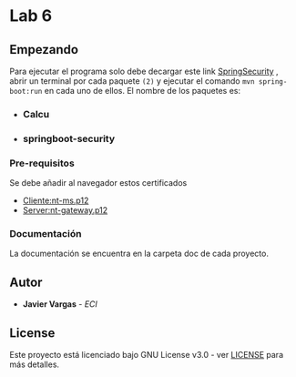 



# Lab 6
## Empezando  
  
Para ejecutar el programa solo debe decargar este link 
 [SpringSecurity](https://github.com/javargas1098/LabArep6) , abrir un terminal por cada paquete `(2)` y ejecutar el comando  `mvn spring-boot:run` en cada uno de ellos. El nombre de los paquetes es:
 
 - ###  Calcu
 - ###  springboot-security


### Pre-requisitos
Se debe añadir al navegador estos certificados 

 - [Cliente:nt-ms.p12](https://github.com/javargas1098/LabArep6/tree/master/calcu/src/main/resources)
 - [Server:nt-gateway.p12](https://github.com/javargas1098/LabArep6/tree/master/springboot-security/src/main/resources)

### Documentación  
  
La documentación se encuentra en la carpeta doc de cada proyecto.  
  

## Autor  
  

* **Javier Vargas** - *ECI*  
  

## License  
  

Este proyecto está licenciado bajo GNU  License v3.0 - ver [LICENSE](LICENSE) para más detalles.  
  

  
